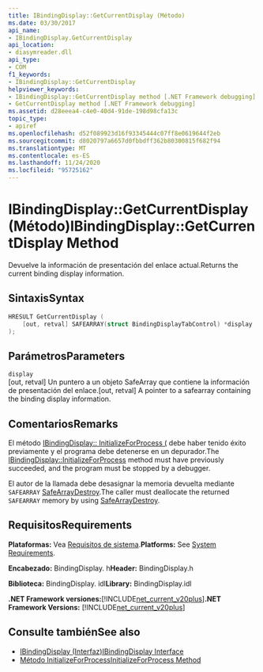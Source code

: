 ```yaml
---
title: IBindingDisplay::GetCurrentDisplay (Método)
ms.date: 03/30/2017
api_name:
- IBindingDisplay.GetCurrentDisplay
api_location:
- diasymreader.dll
api_type:
- COM
f1_keywords:
- IBindingDisplay::GetCurrentDisplay
helpviewer_keywords:
- IBindingDisplay::GetCurrentDisplay method [.NET Framework debugging]
- GetCurrentDisplay method [.NET Framework debugging]
ms.assetid: d28eeea4-c4e0-40d4-91de-198d98cfa13c
topic_type:
- apiref
ms.openlocfilehash: d52f089923d16f93345444c07ff8e0619644f2eb
ms.sourcegitcommit: d8020797a6657d0fbbdff362b80300815f682f94
ms.translationtype: MT
ms.contentlocale: es-ES
ms.lasthandoff: 11/24/2020
ms.locfileid: "95725162"
---
```

# <a name="ibindingdisplaygetcurrentdisplay-method"></a><span data-ttu-id="d965e-102">IBindingDisplay::GetCurrentDisplay (Método)</span><span class="sxs-lookup"><span data-stu-id="d965e-102">IBindingDisplay::GetCurrentDisplay Method</span></span>

<span data-ttu-id="d965e-103">Devuelve la información de presentación del enlace actual.</span><span class="sxs-lookup"><span data-stu-id="d965e-103">Returns the current binding display information.</span></span>  
  
## <a name="syntax"></a><span data-ttu-id="d965e-104">Sintaxis</span><span class="sxs-lookup"><span data-stu-id="d965e-104">Syntax</span></span>  
  
```cpp  
HRESULT GetCurrentDisplay (  
    [out, retval] SAFEARRAY(struct BindingDisplayTabControl) *display  
);  
```  
  
## <a name="parameters"></a><span data-ttu-id="d965e-105">Parámetros</span><span class="sxs-lookup"><span data-stu-id="d965e-105">Parameters</span></span>  

 `display`  
 <span data-ttu-id="d965e-106">[out, retval] Un puntero a un objeto SafeArray que contiene la información de presentación del enlace.</span><span class="sxs-lookup"><span data-stu-id="d965e-106">[out, retval] A pointer to a safearray containing the binding display information.</span></span>  
  
## <a name="remarks"></a><span data-ttu-id="d965e-107">Comentarios</span><span class="sxs-lookup"><span data-stu-id="d965e-107">Remarks</span></span>  

 <span data-ttu-id="d965e-108">El método [IBindingDisplay:: InitializeForProcess (](ibindingdisplay-initializeforprocess-method.md) debe haber tenido éxito previamente y el programa debe detenerse en un depurador.</span><span class="sxs-lookup"><span data-stu-id="d965e-108">The [IBindingDisplay::InitializeForProcess](ibindingdisplay-initializeforprocess-method.md) method must have previously succeeded, and the program must be stopped by a debugger.</span></span>  
  
 <span data-ttu-id="d965e-109">El autor de la llamada debe desasignar la memoria devuelta mediante `SAFEARRAY` [SafeArrayDestroy](/previous-versions/windows/desktop/api/oleauto/nf-oleauto-safearraydestroy).</span><span class="sxs-lookup"><span data-stu-id="d965e-109">The caller must deallocate the returned `SAFEARRAY` memory by using [SafeArrayDestroy](/previous-versions/windows/desktop/api/oleauto/nf-oleauto-safearraydestroy).</span></span>  
  
## <a name="requirements"></a><span data-ttu-id="d965e-110">Requisitos</span><span class="sxs-lookup"><span data-stu-id="d965e-110">Requirements</span></span>  

 <span data-ttu-id="d965e-111">**Plataformas:** Vea [Requisitos de sistema](../../get-started/system-requirements.md).</span><span class="sxs-lookup"><span data-stu-id="d965e-111">**Platforms:** See [System Requirements](../../get-started/system-requirements.md).</span></span>  
  
 <span data-ttu-id="d965e-112">**Encabezado:** BindingDisplay. h</span><span class="sxs-lookup"><span data-stu-id="d965e-112">**Header:** BindingDisplay.h</span></span>  
  
 <span data-ttu-id="d965e-113">**Biblioteca:** BindingDisplay. idl</span><span class="sxs-lookup"><span data-stu-id="d965e-113">**Library:** BindingDisplay.idl</span></span>  
  
 <span data-ttu-id="d965e-114">**.NET Framework versiones:**[!INCLUDE[net_current_v20plus](../../../../includes/net-current-v20plus-md.md)]</span><span class="sxs-lookup"><span data-stu-id="d965e-114">**.NET Framework Versions:** [!INCLUDE[net_current_v20plus](../../../../includes/net-current-v20plus-md.md)]</span></span>  
  
## <a name="see-also"></a><span data-ttu-id="d965e-115">Consulte también</span><span class="sxs-lookup"><span data-stu-id="d965e-115">See also</span></span>

- [<span data-ttu-id="d965e-116">IBindingDisplay (Interfaz)</span><span class="sxs-lookup"><span data-stu-id="d965e-116">IBindingDisplay Interface</span></span>](ibindingdisplay-interface.md)
- [<span data-ttu-id="d965e-117">Método InitializeForProcess</span><span class="sxs-lookup"><span data-stu-id="d965e-117">InitializeForProcess Method</span></span>](ibindingdisplay-initializeforprocess-method.md)
